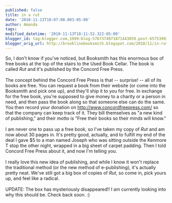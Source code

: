 ```yaml
---
published: false
title: in a rut
date: '2010-11-13T10:07:00.003-05:00'
author: Amanda
tags: 
modified_datetime: '2010-11-13T18:11:52.322-05:00'
blogger_id: tag:blogger.com,1999:blog-5767374071871443859.post-6575399332152805391
blogger_orig_url: http://brooklinebooksmith.blogspot.com/2010/11/in-rut.html
---
```


So, I don't know if you've noticed, but Booksmith has this enormous box of free books at the top of the stairs to the Used Book Cellar. The book is called <em>Rut </em>and it's published by the Concord Free Press.<br /><br />The concept behind the Concord Free Press is that -- surprise! -- all of its books are free. You can request a book from their website (or come into the Booksmith and pick one up), and they'll ship it to you for free. In exchange for the free book, you're supposed to give money to a charity or a person in need, and then pass the book along so that someone else can do the same. You then record your donation on <a href="http://www.concordfreepress.com/">http://www.concordfreepress.com/</a> so that the company can keep track of it. They bill themselves as "a new kind of publishing," and their motto is "Free their books so their minds will know."<br /><br />I am never one to pass up a free book, so I've taken my copy of <em>Rut </em>and am now about 30 pages in. It's pretty good, actually, and to fulfill my end of the deal I gave $5 to a man named Joseph who was sitting outside the Kenmore T stop the other night, wrapped in a big sheet of carpet padding. Then I told Concord Free Press about it, and now I'm telling you.<br /><br />I really love this new idea of publishing, and while I know it won't replace the traditional method (or the new method of e-publishing), it's actually pretty neat. We've still got a big box of copies of <em>Rut</em>, so come in, pick yours up, and feel like a radical.<br /><br />UPDATE: The box has mysteriously disappeared!! I am currently looking into why this should be. Check back soon. :)